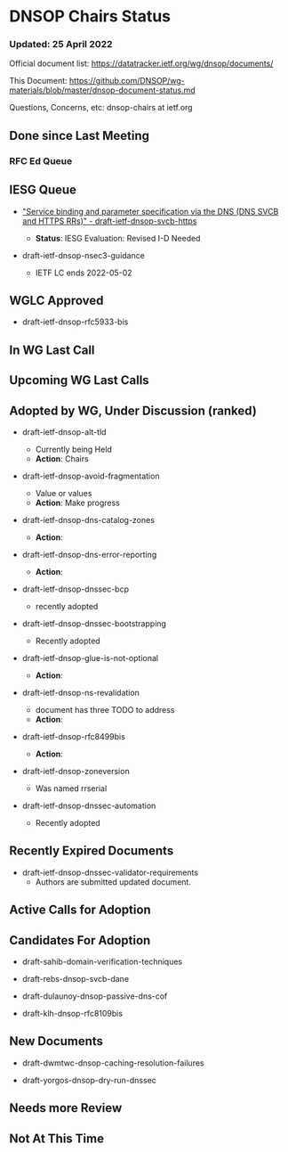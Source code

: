 # DNSOP Chairs Status
### Updated: 25 April 2022

Official document list: https://datatracker.ietf.org/wg/dnsop/documents/

This Document: https://github.com/DNSOP/wg-materials/blob/master/dnsop-document-status.md

Questions, Concerns, etc:  dnsop-chairs at ietf.org

## Done since Last Meeting

### RFC Ed Queue


## IESG Queue

* ["Service binding and parameter specification via the DNS (DNS SVCB and HTTPS RRs)" - draft-ietf-dnsop-svcb-https](https://datatracker.ietf.org/doc/draft-ietf-dnsop-svcb-https/)
    - **Status**: IESG Evaluation: Revised I-D Needed

* draft-ietf-dnsop-nsec3-guidance
    - IETF LC ends 2022-05-02

## WGLC Approved

* draft-ietf-dnsop-rfc5933-bis

## In WG Last Call


## Upcoming WG Last Calls

## Adopted by WG, Under Discussion (ranked)

* draft-ietf-dnsop-alt-tld
    - Currently being Held
    - **Action**: Chairs

* draft-ietf-dnsop-avoid-fragmentation
    - Value or values
    - **Action**: Make progress

* draft-ietf-dnsop-dns-catalog-zones
    - **Action**: 

* draft-ietf-dnsop-dns-error-reporting
    - **Action**: 

* draft-ietf-dnsop-dnssec-bcp
    - recently adopted

* draft-ietf-dnsop-dnssec-bootstrapping
    - Recently adopted

* draft-ietf-dnsop-glue-is-not-optional
    - **Action**: 

* draft-ietf-dnsop-ns-revalidation
    - document has three TODO to address
    - **Action**: 

* draft-ietf-dnsop-rfc8499bis
    -  **Action**:

* draft-ietf-dnsop-zoneversion
    - Was named rrserial

* draft-ietf-dnsop-dnssec-automation
    - Recently adopted


## Recently Expired Documents

* draft-ietf-dnsop-dnssec-validator-requirements
    - Authors are submitted updated document. 

## Active Calls for Adoption


## Candidates For Adoption

* draft-sahib-domain-verification-techniques

* draft-rebs-dnsop-svcb-dane

* draft-dulaunoy-dnsop-passive-dns-cof

* draft-klh-dnsop-rfc8109bis

## New Documents

* draft-dwmtwc-dnsop-caching-resolution-failures

* draft-yorgos-dnsop-dry-run-dnssec


## Needs more Review

## Not At This Time

